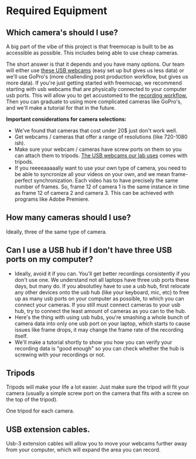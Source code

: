 # Required Equipment

## Which camera's should I use?

A big part of the vibe of this project is that freemocap is built to be as accessible as possible. This includes being able to use cheap cameras. 

The short answer is that it depends and you have many options.  Our team will either use [these USB webcams](https://www.amazon.com/Streaming-Microphone-Widescreen-Conferencing-Recording/dp/B082X91MPP) (easy set up but gives us less data) or we'll use GoPro's (more challending post production workflow, but gives us more data). If you're just getting started with freemocap, we recommend starting with usb webcams that are physically connected to your computer usb ports. This will allow you to get accustomed to the [recording workflow.](../Tutorials/Create_New_FreeMoCap_Recording_Session.md) Then you can graduate to using more complicated cameras like GoPro's, and we'll make a tutorial for that in the future. 



**Important considerations for camera selections:** 
- We've found that cameras that cost under 20$ just don't work well. 
- Get webcams / cameras that offer a range of resolutions (like 720-1080 ish). 
- Make sure your webcam / cameras have screw ports on them so you can attach them to tripods. [The USB webcams our lab uses](https://www.amazon.com/Streaming-Microphone-Widescreen-Conferencing-Recording/dp/B082X91MPP) comes with tripods. 
- If you reeeeaaaaally want to use your own type of camera, you need to be able to syncronize all your videos on your own, and we mean frame-perfect synchronization. Each video has to have precisely the same number of frames. So, frame 12 of camera 1 is the same instance in time as frame 12 of camera 2 and camera 3. This can be achieved with programs like Adobe Premiere. 

## How many cameras should I use? 
Ideally, three of the same type of camera. 

## Can I use a USB hub if I don't have three USB ports on my computer?
- Ideally, avoid it if you can. You'll get better recordings consistently if you don't use one. We understand not all laptops have three usb ports these days, but many do. If you absolutley have to use a usb hub, first relocate any other devices onto the usb hub (like your keyboard, mic, etc) to free up as many usb ports on your computer as possible, to which you can connect your cameras. If you still must connect cameras to your usb hub, try to connect the least amount of cameras as you can to the hub. 
- Here's the thing with using usb hubs, you're smashing a whole bunch of camera data into only one usb port on your laptop, which starts to cause issues like frame drops, it may change the frame rate of the recording itself. 
- We'll make a tutorial shortly to show you how you can verify your recording data is "good enough" so you can check whether the hub is screwing with your recordings or not. 

## Tripods
Tripods will make your life a lot easier. Just make sure the tripod will fit your camera (usually a simple screw port on the camera that fits with a screw on the top of the tripod). 

One tripod for each camera. 

## USB extension cables. 

Usb-3 extension cables will allow you to move your webcams further away from your computer, which will expand the area you can record. 